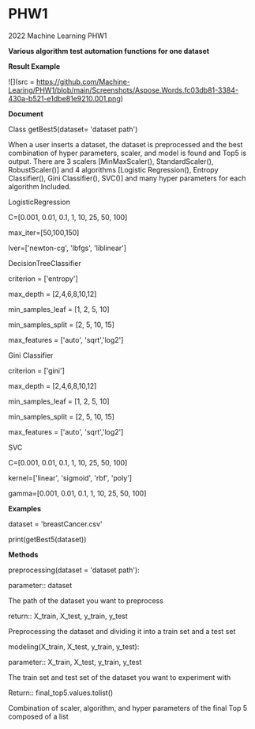 # PHW1
2022 Machine Learning PHW1

**Various algorithm test automation functions for one dataset**

**Result Example**

![](src = https://github.com/Machine-Learing/PHW1/blob/main/Screenshots/Aspose.Words.fc03db81-3384-430a-b521-e1dbe81e9210.001.png)

**Document**

Class getBest5(dataset= 'dataset path')

When a user inserts a dataset, the dataset is preprocessed and the best combination of hyper parameters, scaler, and model is found and Top5 is output. There are 3 scalers [MinMaxScaler(), StandardScaler(), RobustScaler()] and 4 algorithms [Logistic Regression(), Entropy Classifier(), Gini Classifier(), SVC()] and many hyper parameters for each algorithm Included.

LogisticRegression

C=[0.001, 0.01, 0.1, 1, 10, 25, 50, 100]

max\_iter=[50,100,150]

lver=['newton-cg', 'lbfgs', 'liblinear']

DecisionTreeClassifier

criterion = ['entropy']

max\_depth = [2,4,6,8,10,12]

min\_samples\_leaf = [1, 2, 5, 10]

min\_samples\_split = [2, 5, 10, 15]

max\_features = ['auto', 'sqrt','log2']

Gini Classifier

criterion = ['gini']

max\_depth = [2,4,6,8,10,12]

min\_samples\_leaf = [1, 2, 5, 10]

min\_samples\_split = [2, 5, 10, 15]

max\_features = ['auto', 'sqrt','log2']

SVC

C=[0.001, 0.01, 0.1, 1, 10, 25, 50, 100]

kernel=['linear', 'sigmoid', 'rbf', 'poly']

gamma=[0.001, 0.01, 0.1, 1, 10, 25, 50, 100]

**Examples**

dataset = 'breastCancer.csv'

print(getBest5(dataset))

**Methods**

preprocessing(dataset = 'dataset path'):

parameter:: dataset 

The path of the dataset you want to preprocess

return:: X\_train, X\_test, y\_train, y\_test 

Preprocessing the dataset and dividing it into a train set and a test set

modeling(X\_train, X\_test, y\_train, y\_test):

parameter:: X\_train, X\_test, y\_train, y\_test

The train set and test set of the dataset you want to experiment with

Return:: final\_top5.values.tolist() 

Combination of scaler, algorithm, and hyper parameters of the final Top 5 composed of a list
